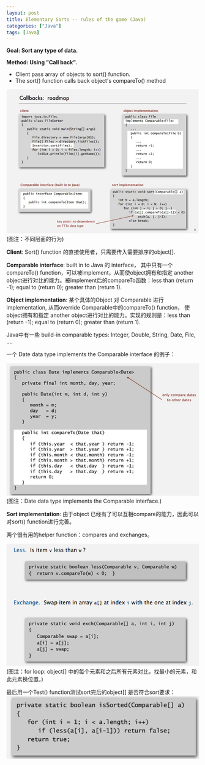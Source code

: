 ```yaml
---
layout: post
title: Elementary Sorts -- rules of the game (Java)
categories: ["Java"]
tags: [Java]
---
```



<b>Goal: Sort any type of data.</b>

<b>Method: Using "Call back".</b>

* Client pass array of objects to sort() function.
* The sort() function calls back object's compareTo() method


![不同层面的行为]( /assets/img/ElementarySortsRules/p1.jpg)   
(图注：不同层面的行为)

<b>Client</b>: Sort() function 的直接使用者，只需要传入需要排序的object[].

<b>Comparable interface</b>: built in to Java 的 interface， 其中只有一个compareTo() function，可以被implement，从而使object拥有和指定 another object进行对比的能力。被implement后的compareTo函数：less than (return -1); equal to (return 0); greater than (return 1).

<b>Object implementation</b>: 某个具体的Object 对 Comparable 进行 implementation, 从而override Comparable中的compareTo() function， 使object拥有和指定 another object进行对比的能力。实现的规则是：less than (return -1); equal to (return 0); greater than (return 1).

Java中有一些 build-in comparable types: Integer, Double, String, Date, File, ....

一个 Date data type implements the Comparable interface 的例子：


![p2]( /assets/img/ElementarySortsRules/p2.jpg)   
(图注：Date data type implements the Comparable interface.)

<b>Sort implementation</b>: 由于object 已经有了可以互相compare的能力，因此可以对sort() function进行完善。

两个很有用的helper function：compares and exchanges。   



![p3]( /assets/img/ElementarySortsRules/p3.png)   
(图注：for loop: object[] 中的每个元素和之后所有元素对比，找最小的元素，和此元素换位置。)  

最后用一个Test() function测试sort完后的object[] 是否符合sort要求：
![p4]( /assets/img/ElementarySortsRules/p4.png)  